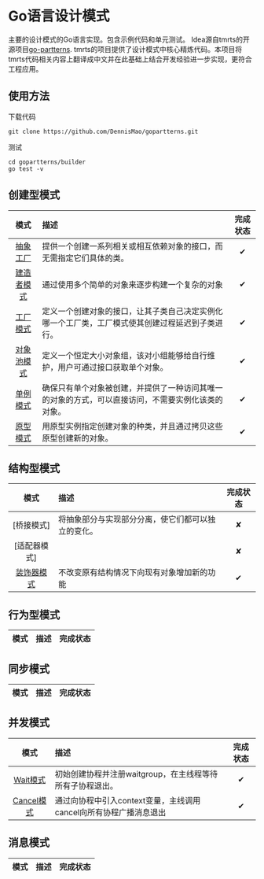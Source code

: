 # Go语言设计模式
主要的设计模式的Go语言实现。包含示例代码和单元测试。
Idea源自tmrts的开源项目[go-partterns](https://github.com/tmrts/go-patterns). tmrts的项目提供了设计模式中核心精炼代码。本项目将tmrts代码相关内容上翻译成中文并在此基础上结合开发经验进一步实现，更符合工程应用。

## 使用方法
下载代码
```
git clone https://github.com/DennisMao/gopartterns.git
```
测试
```
cd gopartterns/builder
go test -v
```


## 创建型模式

| 模式 | 描述 | 完成状态 |
|:-------:|:----------- |:------:|
| [抽象工厂](/creational/abstractFactory/abstractFactory.go) | 提供一个创建一系列相关或相互依赖对象的接口，而无需指定它们具体的类。 | ✔ |
| [建造者模式](/creational/builder/builder.go) | 通过使用多个简单的对象来逐步构建一个复杂的对象 | ✔ |
| [工厂模式](/creational/factory/factory.go) | 定义一个创建对象的接口，让其子类自己决定实例化哪一个工厂类，工厂模式使其创建过程延迟到子类进行。 | ✔ |
| [对象池模式](/creational/objectPool/objectPool.go) | 定义一个恒定大小对象组，该对小组能够给自行维护，用户可通过接口获取单个对象。 | ✔ |
| [单例模式](/creational/singleTon/singleTon.go) | 确保只有单个对象被创建，并提供了一种访问其唯一的对象的方式，可以直接访问，不需要实例化该类的对象。 | ✔ |
| [原型模式](/creational/prototype/prototype.go) | 用原型实例指定创建对象的种类，并且通过拷贝这些原型创建新的对象。 | ✔ |
## 结构型模式

| 模式 | 描述 | 完成状态 |
|:-------:|:----------- |:------:|
| [桥接模式] | 将抽象部分与实现部分分离，使它们都可以独立的变化。 | ✘ |
| [适配器模式] | | ✘ |
| [装饰器模式](/structual/decorator/decorator.go) | 不改变原有结构情况下向现有对象增加新的功能 | ✔ |

## 行为型模式

| 模式 | 描述 | 完成状态 |
|:-------:|:----------- |:------:|

## 同步模式

| 模式 | 描述 | 完成状态 |
|:-------:|:----------- |:------:|

## 并发模式

| 模式 | 描述 | 完成状态 |
|:-------:|:----------- |:------:|
| [Wait模式](/concurrency/wait/wait.go) | 初始创建协程并注册waitgroup，在主线程等待所有子协程退出。 | ✔ |
| [Cancel模式](/concurrency/cancel/cancel.go) | 通过向协程中引入context变量，主线调用cancel向所有协程广播消息退出 | ✔ |


## 消息模式

| 模式 | 描述 | 完成状态 |
|:-------:|:----------- |:------:|
